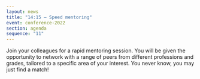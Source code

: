 ```yaml
---
layout: news
title: "14:15 – Speed mentoring"
event: conference-2022
section: agenda
sequence: "11"
---
```


Join your colleagues for a rapid mentoring session. You will be given the opportunity to network with a range of peers from different professions and grades, tailored to a specific area of your interest. You never know, you may just find a match!